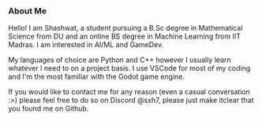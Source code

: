 ### About Me

Hello! I am Shashwat, a student pursuing a B.Sc degree in Mathematical Science from DU and an online BS degree in Machine Learning from IIT Madras.
I am interested in AI/ML and GameDev.

My languages of choice are Python and C++ however I usually learn whatever I need to on a project basis.
I use VSCode for most of my coding and I'm the most familiar with the Godot game engine.

If you would like to contact me for any reason (even a casual conversation :>) please feel free to do so on Discord @sxh7, please just make itclear that you found me on Github.
